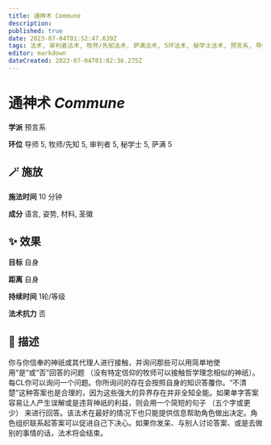 ```yaml
---
title: 通神术 Commune
description: 
published: true
date: 2023-07-04T01:52:47.639Z
tags: 法术, 审判者法术, 牧师/先知法术, 萨满法术, 5环法术, 秘学士法术, 预言系, 导师法术
editor: markdown
dateCreated: 2023-07-04T01:02:36.275Z
---
```


# **通神术** *Commune*

**学派** 预言系 

**环位** 导师 5, 牧师/先知 5, 审判者 5, 秘学士 5, 萨满 5

## 🪄 施放

**施法时间** 10 分钟

**成分** 语言, 姿势, 材料, 圣徽

## ✨ 效果 

**目标** 自身 

**距离** 自身  

**持续时间** 1轮/等级 

**法术抗力** 否

## 📖 描述

你与你信奉的神祇或其代理人进行接触，并询问那些可以用简单地使用“是”或“否”回答的问题 （没有特定信仰的牧师可以接触哲学理念相似的神祇）。每CL你可以询问一个问题。你所询问的存在会按照自身的知识答覆你。“不清楚”这种答案也是合理的，因为这些强大的异界存在并非全知全能。如果单字答案容易让人产生误解或是违背神祇的利益，则会用一个简短的句子 （五个字或更少） 来进行回答。该法术在最好的情况下也只能提供信息帮助角色做出决定。角色组织联系起答案可以促进自己下决心。如果你发呆、与别人讨论答案、或是去做别的事情的话，法术将会结束。
    